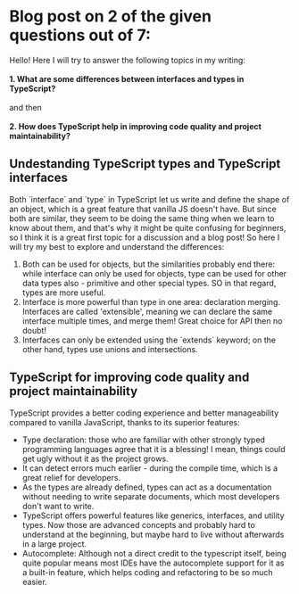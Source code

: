 <h1>Blog post on 2 of the given questions out of 7:</h1>

<p>
	Hello! Here I will try to answer the following topics in my writing:
	<br><br>
	<b>1. What are some differences between interfaces and types in TypeScript?</b>
	<br><br>
	and then 
	<br><br>
	<b>2. How does TypeScript help in improving code quality and project maintainability?</b>
</p>

<h2>Undestanding TypeScript types and TypeScript interfaces</h2>
<p>
	Both `interface` and `type` in TypeScript let us write and define the shape of an object, which is a great feature that vanilla JS doesn't have. But since both are similar, they seem to be doing the same thing when we learn to know about them, and that's why it might be quite confusing for beginners, so I think it is a great first topic for a discussion and a blog post! So here I will try my best to explore and understand the differences:
    <ol>
        <li>Both can be used for objects, but the similarities probably end there: while interface can only be used for objects, type can be used for other data types also - primitive and other special types. SO in that regard, types are more useful. </li>
        <li>Interface is more powerful than type in one area: declaration merging. Interfaces are called 'extensible', meaning we can declare the same interface multiple times, and merge them! Great choice for API then no doubt!</li>
        <li>Interfaces can only be extended using the `extends` keyword; on the other hand, types use unions and intersections.</li>
    </ol>
</p>

<h2>TypeScript for improving code quality and project maintainability</h2>

<p>
	TypeScript provides a better coding experience and better manageability compared to vanilla JavaScript, thanks to its superior features:
    <ul>
        <li>Type declaration: those who are familiar with other strongly typed programming languages agree that it is a blessing! I mean, things could get ugly without it as the project grows.</li>
        <li>It can detect errors much earlier - during the compile time, which is a great relief for developers.</li>
        <li>As the types are already defined, types can act as a documentation without needing to write separate documents, which most developers don't want to write.</li>
        <li>TypeScript offers powerful features like generics, interfaces, and utility types. Now those are advanced concepts and probably hard to understand at the beginning, but maybe hard to live without afterwards in a large project.</li>
        <li>Autocomplete: Although not a direct credit to the typescript itself, being quite popular means most IDEs have the autocomplete support for it as a built-in feature, which helps coding and refactoring to be so much easier.</li>
    </ul>
</p>
